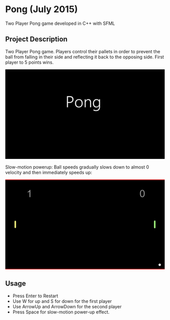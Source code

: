 # Pong (July 2015)
Two Player Pong game developed in C++ with SFML

## Project Description

Two Player Pong game. Players control their pallets in order to prevent the ball from falling in their side and reflecting it back to the opposing side. First player to 5 points wins.

![](pong.gif)

Slow-motion powerup: Ball speeds gradually slows down to almost 0 velocity and then immediately speeds up:

![](pongslowmo.gif)

## Usage

* Press Enter to Restart
* Use W for up and S for down for the first player
* Use ArrowUp and ArrowDown for the second player
* Press Space for slow-motion power-up effect.
